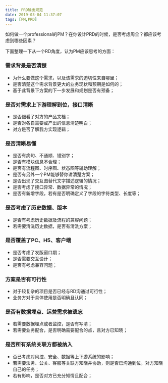 ```yaml
---
title: PRD输出规范
date: 2019-03-04 11:37:07
tags: [PM,PRD]
---
```


如何做一个professional的PM？在你设计PRD的时候，是否考虑周全？都应该考虑到哪些因素？

下面整理一下从一个RD角度，认为PM应该思考的方面：

### 需求背景是否清楚
- 为什么要做这个需求，以及该需求的迫切性来自哪里；
- 是否清楚这个需求背景更大的业务现状和预期是如何的；
- 基于此背景下方案的下一步发展和规划是否有预备；

### 是否对需求上下游理解到位，接口清晰
- 是否细看了对方的产品文档；
- 是否对各自需要或产出的信息清楚明白；
- 对方是否了解我方实现逻辑；

### 是否清晰易懂
- 是否有病句、不通顺、错别字；
- 是否有模块信息不合理；
- 是否有流程图、时序图、状态图等辅助理解；
- 是否有另外一个PM能够替你讲清楚方案；
- 是否出现了交互图替代文字描述逻辑的情况；
- 是否考虑了接口异常、数据异常的情况；
- 是否有新增字段，若有是否明确定义了字段的字符类型、长度等；

### 是否考虑了历史数据、版本
- 是否有考虑历史数据及流程的兼容问题；
- 若需要清洗历史数据，是否有清洗方案；

### 是否覆盖了PC、H5、客户端
- 是否考虑了发版窗口期；
- 是否需要交互设计；
- 是否有考虑兼容问题；

### 方案是否有可行性
- 对于较复杂的项目是否已经与RD沟通过可行性；
- 业务方对于具体使用是否明确且认同；

### 是否有数据埋点、运营需求被遗忘
- 若需要数据埋点或者监控，是否有写清；
- 若需要业务配合，是否明确需要配合的点，且对方已知晓；

### 是否所有系统关联方都被纳入
- 否已考虑对风控、安全、数据等上下游系统的影响；
- 若需要法务、公关、客服等关联方知晓并协助，则是否已沟通到位，对方知晓自己的任务；
- 若有影响，是否对方已充分知情且配合；
